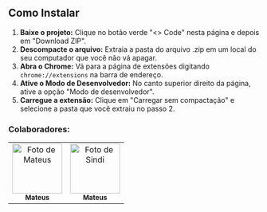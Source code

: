 ## Como Instalar

1.  **Baixe o projeto:** Clique no botão verde "<> Code" nesta página e depois em "Download ZIP".
2.  **Descompacte o arquivo:** Extraia a pasta do arquivo .zip em um local do seu computador que você não vá apagar.
3.  **Abra o Chrome:** Vá para a página de extensões digitando `chrome://extensions` na barra de endereço.
4.  **Ative o Modo de Desenvolvedor:** No canto superior direito da página, ative a opção "Modo de desenvolvedor".
5.  **Carregue a extensão:** Clique em "Carregar sem compactação" e selecione a pasta que você extraiu no passo 2.

### Colaboradores:
 <table>
    <tr>
      <td align="center">
      <a href="#" title="Foto de Mateus">
        <img src="https://avatars.githubusercontent.com/u/100164090?v=4" width="100px;" alt="Foto de Mateus"/><br>
        <sub>
          <b>Mateus</b>
        </sub>
      </a>
    </td>
      <td align="center">
      <a href="#" title="Foto de Sindi">
        <img src="https://avatars.githubusercontent.com/u/185273479?v=4" width="100px;" alt="Foto de Sindi"/><br>
        <sub>
          <b>Mateus</b>
        </sub>
      </a>
    </td>
 </table>
